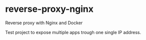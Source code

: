 # reverse-proxy-nginx

Reverse proxy with Nginx and Docker

Test project to expose multiple apps trough one single IP address.
